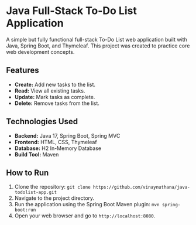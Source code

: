 # Java Full-Stack To-Do List Application

A simple but fully functional full-stack To-Do List web application built with Java, Spring Boot, and Thymeleaf. This project was created to practice core web development concepts.

## Features

- **Create:** Add new tasks to the list.
- **Read:** View all existing tasks.
- **Update:** Mark tasks as complete.
- **Delete:** Remove tasks from the list.

## Technologies Used

- **Backend:** Java 17, Spring Boot, Spring MVC
- **Frontend:** HTML, CSS, Thymeleaf
- **Database:** H2 In-Memory Database
- **Build Tool:** Maven

## How to Run

1.  Clone the repository: `git clone https://github.com/vinaynuthana/java-todolist-app.git`
2.  Navigate to the project directory.
3.  Run the application using the Spring Boot Maven plugin: `mvn spring-boot:run`
4.  Open your web browser and go to `http://localhost:8080`.